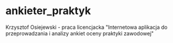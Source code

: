 # ankieter_praktyk
Krzysztof Osiejewski - praca licencjacka "Internetowa aplikacja do przeprowadzania i analizy ankiet oceny praktyki zawodowej"

